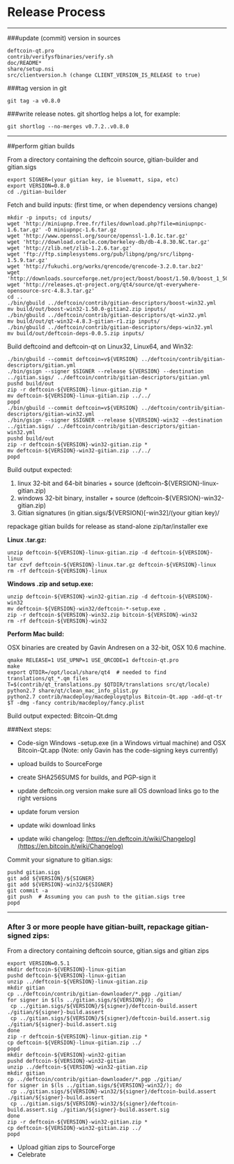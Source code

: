 Release Process
====================

* * *

###update (commit) version in sources


	deftcoin-qt.pro
	contrib/verifysfbinaries/verify.sh
	doc/README*
	share/setup.nsi
	src/clientversion.h (change CLIENT_VERSION_IS_RELEASE to true)

###tag version in git

	git tag -a v0.8.0

###write release notes. git shortlog helps a lot, for example:

	git shortlog --no-merges v0.7.2..v0.8.0

* * *

##perform gitian builds

 From a directory containing the deftcoin source, gitian-builder and gitian.sigs
  
	export SIGNER=(your gitian key, ie bluematt, sipa, etc)
	export VERSION=0.8.0
	cd ./gitian-builder

 Fetch and build inputs: (first time, or when dependency versions change)

	mkdir -p inputs; cd inputs/
	wget 'http://miniupnp.free.fr/files/download.php?file=miniupnpc-1.6.tar.gz' -O miniupnpc-1.6.tar.gz
	wget 'http://www.openssl.org/source/openssl-1.0.1c.tar.gz'
	wget 'http://download.oracle.com/berkeley-db/db-4.8.30.NC.tar.gz'
	wget 'http://zlib.net/zlib-1.2.6.tar.gz'
	wget 'ftp://ftp.simplesystems.org/pub/libpng/png/src/libpng-1.5.9.tar.gz'
	wget 'http://fukuchi.org/works/qrencode/qrencode-3.2.0.tar.bz2'
	wget 'http://downloads.sourceforge.net/project/boost/boost/1.50.0/boost_1_50_0.tar.bz2'
	wget 'http://releases.qt-project.org/qt4/source/qt-everywhere-opensource-src-4.8.3.tar.gz'
	cd ..
	./bin/gbuild ../deftcoin/contrib/gitian-descriptors/boost-win32.yml
	mv build/out/boost-win32-1.50.0-gitian2.zip inputs/
	./bin/gbuild ../deftcoin/contrib/gitian-descriptors/qt-win32.yml
	mv build/out/qt-win32-4.8.3-gitian-r1.zip inputs/
	./bin/gbuild ../deftcoin/contrib/gitian-descriptors/deps-win32.yml
	mv build/out/deftcoin-deps-0.0.5.zip inputs/

 Build deftcoind and deftcoin-qt on Linux32, Linux64, and Win32:
  
	./bin/gbuild --commit deftcoin=v${VERSION} ../deftcoin/contrib/gitian-descriptors/gitian.yml
	./bin/gsign --signer $SIGNER --release ${VERSION} --destination ../gitian.sigs/ ../deftcoin/contrib/gitian-descriptors/gitian.yml
	pushd build/out
	zip -r deftcoin-${VERSION}-linux-gitian.zip *
	mv deftcoin-${VERSION}-linux-gitian.zip ../../
	popd
	./bin/gbuild --commit deftcoin=v${VERSION} ../deftcoin/contrib/gitian-descriptors/gitian-win32.yml
	./bin/gsign --signer $SIGNER --release ${VERSION}-win32 --destination ../gitian.sigs/ ../deftcoin/contrib/gitian-descriptors/gitian-win32.yml
	pushd build/out
	zip -r deftcoin-${VERSION}-win32-gitian.zip *
	mv deftcoin-${VERSION}-win32-gitian.zip ../../
	popd

  Build output expected:

  1. linux 32-bit and 64-bit binaries + source (deftcoin-${VERSION}-linux-gitian.zip)
  2. windows 32-bit binary, installer + source (deftcoin-${VERSION}-win32-gitian.zip)
  3. Gitian signatures (in gitian.sigs/${VERSION}[-win32]/(your gitian key)/

repackage gitian builds for release as stand-alone zip/tar/installer exe

**Linux .tar.gz:**

	unzip deftcoin-${VERSION}-linux-gitian.zip -d deftcoin-${VERSION}-linux
	tar czvf deftcoin-${VERSION}-linux.tar.gz deftcoin-${VERSION}-linux
	rm -rf deftcoin-${VERSION}-linux

**Windows .zip and setup.exe:**

	unzip deftcoin-${VERSION}-win32-gitian.zip -d deftcoin-${VERSION}-win32
	mv deftcoin-${VERSION}-win32/deftcoin-*-setup.exe .
	zip -r deftcoin-${VERSION}-win32.zip bitcoin-${VERSION}-win32
	rm -rf deftcoin-${VERSION}-win32

**Perform Mac build:**

  OSX binaries are created by Gavin Andresen on a 32-bit, OSX 10.6 machine.

	qmake RELEASE=1 USE_UPNP=1 USE_QRCODE=1 deftcoin-qt.pro
	make
	export QTDIR=/opt/local/share/qt4  # needed to find translations/qt_*.qm files
	T=$(contrib/qt_translations.py $QTDIR/translations src/qt/locale)
	python2.7 share/qt/clean_mac_info_plist.py
	python2.7 contrib/macdeploy/macdeployqtplus Bitcoin-Qt.app -add-qt-tr $T -dmg -fancy contrib/macdeploy/fancy.plist

 Build output expected: Bitcoin-Qt.dmg

###Next steps:

* Code-sign Windows -setup.exe (in a Windows virtual machine) and
  OSX Bitcoin-Qt.app (Note: only Gavin has the code-signing keys currently)

* upload builds to SourceForge

* create SHA256SUMS for builds, and PGP-sign it

* update deftcoin.org version
  make sure all OS download links go to the right versions

* update forum version

* update wiki download links

* update wiki changelog: [https://en.deftcoin.it/wiki/Changelog](https://en.bitcoin.it/wiki/Changelog)

Commit your signature to gitian.sigs:

	pushd gitian.sigs
	git add ${VERSION}/${SIGNER}
	git add ${VERSION}-win32/${SIGNER}
	git commit -a
	git push  # Assuming you can push to the gitian.sigs tree
	popd

-------------------------------------------------------------------------

### After 3 or more people have gitian-built, repackage gitian-signed zips:

From a directory containing deftcoin source, gitian.sigs and gitian zips

	export VERSION=0.5.1
	mkdir deftcoin-${VERSION}-linux-gitian
	pushd deftcoin-${VERSION}-linux-gitian
	unzip ../deftcoin-${VERSION}-linux-gitian.zip
	mkdir gitian
	cp ../deftcoin/contrib/gitian-downloader/*.pgp ./gitian/
	for signer in $(ls ../gitian.sigs/${VERSION}/); do
	 cp ../gitian.sigs/${VERSION}/${signer}/deftcoin-build.assert ./gitian/${signer}-build.assert
	 cp ../gitian.sigs/${VERSION}/${signer}/deftcoin-build.assert.sig ./gitian/${signer}-build.assert.sig
	done
	zip -r deftcoin-${VERSION}-linux-gitian.zip *
	cp deftcoin-${VERSION}-linux-gitian.zip ../
	popd
	mkdir deftcoin-${VERSION}-win32-gitian
	pushd deftcoin-${VERSION}-win32-gitian
	unzip ../deftcoin-${VERSION}-win32-gitian.zip
	mkdir gitian
	cp ../deftcoin/contrib/gitian-downloader/*.pgp ./gitian/
	for signer in $(ls ../gitian.sigs/${VERSION}-win32/); do
	 cp ../gitian.sigs/${VERSION}-win32/${signer}/deftcoin-build.assert ./gitian/${signer}-build.assert
	 cp ../gitian.sigs/${VERSION}-win32/${signer}/deftcoin-build.assert.sig ./gitian/${signer}-build.assert.sig
	done
	zip -r deftcoin-${VERSION}-win32-gitian.zip *
	cp deftcoin-${VERSION}-win32-gitian.zip ../
	popd

- Upload gitian zips to SourceForge
- Celebrate 
